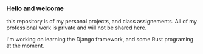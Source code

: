### Hello and welcome

this repository is of my personal projects, and class assignements. All of my professional work is private and will not be shared here. 

I'm working on learning the Django framework, and some Rust programing at the moment.

<!--
**n3ptr/n3ptr** is a ✨ _special_ ✨ repository because its `README.md` (this file) appears on your GitHub profile.
- 🔭 I’m currently working on ...
- 🌱 I’m currently learning ...
- 👯 I’m looking to collaborate on ...
- 🤔 I’m looking for help with ...
- 💬 Ask me about ...
- 📫 How to reach me: ...
- 😄 Pronouns: ...
- ⚡ Fun fact: ...
-->
